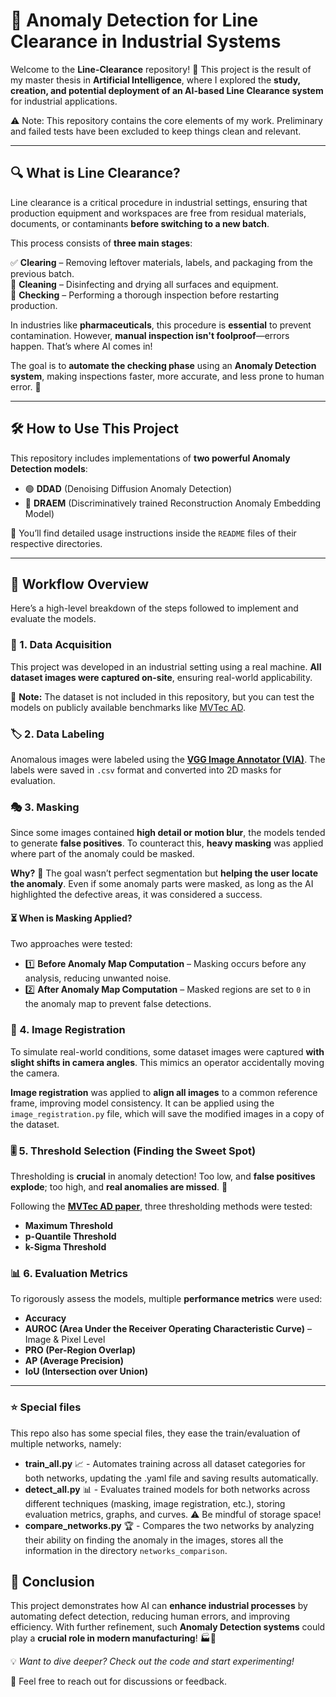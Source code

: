 # 📌 Anomaly Detection for Line Clearance in Industrial Systems

Welcome to the **Line-Clearance** repository! 🎯 This project is the result of my master thesis in **Artificial Intelligence**, where I explored the **study, creation, and potential deployment of an AI-based Line Clearance system** for industrial applications.

⚠️ Note: This repository contains the core elements of my work. Preliminary and failed tests have been excluded to keep things clean and relevant.

---

## 🔍 What is Line Clearance?

Line clearance is a critical procedure in industrial settings, ensuring that production equipment and workspaces are free from residual materials, documents, or contaminants **before switching to a new batch**.

This process consists of **three main stages**:

✅ **Clearing** – Removing leftover materials, labels, and packaging from the previous batch.  
🧼 **Cleaning** – Disinfecting and drying all surfaces and equipment.  
👀 **Checking** – Performing a thorough inspection before restarting production.  

In industries like **pharmaceuticals**, this procedure is **essential** to prevent contamination. However, **manual inspection isn't foolproof**—errors happen. That’s where AI comes in!

The goal is to **automate the checking phase** using an **Anomaly Detection system**, making inspections faster, more accurate, and less prone to human error. 🚀

---

## 🛠 How to Use This Project

This repository includes implementations of **two powerful Anomaly Detection models**:
- 🟢 **DDAD** (Denoising Diffusion Anomaly Detection)
- 🔵 **DRAEM** (Discriminatively trained Reconstruction Anomaly Embedding Model)

📂 You’ll find detailed usage instructions inside the `README` files of their respective directories.

---

## 🔬 Workflow Overview

Here’s a high-level breakdown of the steps followed to implement and evaluate the models.

### 📸 1. Data Acquisition
This project was developed in an industrial setting using a real machine. **All dataset images were captured on-site**, ensuring real-world applicability.

📌 **Note:** The dataset is not included in this repository, but you can test the models on publicly available benchmarks like [MVTec AD](https://www.mvtec.com/company/research/datasets/mvtec-ad/).

### 🏷️ 2. Data Labeling
Anomalous images were labeled using the **[VGG Image Annotator (VIA)](https://www.robots.ox.ac.uk/~vgg/software/via/)**. The labels were saved in `.csv` format and converted into 2D masks for evaluation.

### 🎭 3. Masking

Since some images contained **high detail or motion blur**, the models tended to generate **false positives**. To counteract this, **heavy masking** was applied where part of the anomaly could be masked.

**Why?** 🤔 The goal wasn’t perfect segmentation but **helping the user locate the anomaly**. Even if some anomaly parts were masked, as long as the AI highlighted the defective areas, it was considered a success.

#### ⏳ When is Masking Applied?
Two approaches were tested:
  - 1️⃣ **Before Anomaly Map Computation** – Masking occurs before any analysis, reducing unwanted noise.  
  - 2️⃣ **After Anomaly Map Computation** – Masked regions are set to `0` in the anomaly map to prevent false detections.

### 🔄 4. Image Registration

To simulate real-world conditions, some dataset images were captured **with slight shifts in camera angles**. This mimics an operator accidentally moving the camera.

**Image registration** was applied to **align all images** to a common reference frame, improving model consistency. It can be applied using the `image_registration.py` file, which will save the modified images in a copy of the dataset.

### 🎚️ 5. Threshold Selection (Finding the Sweet Spot)

Thresholding is **crucial** in anomaly detection! Too low, and **false positives explode**; too high, and **real anomalies are missed**. 🚦

Following the **[MVTec AD paper](https://link.springer.com/content/pdf/10.1007/s11263-020-01400-4.pdf)**, three thresholding methods were tested:
- **Maximum Threshold** 
- **p-Quantile Threshold** 
- **k-Sigma Threshold** 

### 📊 6. Evaluation Metrics

To rigorously assess the models, multiple **performance metrics** were used:
- **Accuracy**
- **AUROC (Area Under the Receiver Operating Characteristic Curve)** – Image & Pixel Level
- **PRO (Per-Region Overlap)**
- **AP (Average Precision)**
- **IoU (Intersection over Union)**

---

### ⭐ Special files
This repo also has some special files, they ease the train/evaluation of multiple networks, namely:
  - **train_all.py** 📈 - Automates training across all dataset categories for both networks, updating the .yaml file and saving results automatically.
  - **detect_all.py** 📊 - Evaluates trained models for both networks across different techniques (masking, image registration, etc.), storing evaluation metrics, graphs, and curves. ⚠️ Be mindful of storage space!
  - **compare_networks.py** 🏆 - Compares the two networks by analyzing their ability on finding the anomaly in the images, stores all the information in the directory `networks_comparison`.

## 🚀 Conclusion

This project demonstrates how AI can **enhance industrial processes** by automating defect detection, reducing human errors, and improving efficiency. With further refinement, such **Anomaly Detection systems** could play a **crucial role in modern manufacturing**! 🏭🤖

💡 *Want to dive deeper? Check out the code and start experimenting!*

📩 Feel free to reach out for discussions or feedback.

